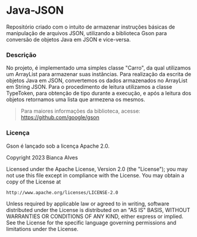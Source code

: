 # Java-JSON
Repositório criado com o intuito de armazenar instruções básicas de manipulação de arquivos JSON, utilizando a biblioteca Gson para conversão de objetos Java em JSON e vice-versa.

### Descrição
No projeto, é implementado uma simples classe "Carro", da qual utilizamos um ArrayList para armazenar suas instâncias. Para realização da escrita de objetos Java em JSON, convertemos os dados armazenados no ArrayList em String JSON. Para o procedimento de leitura utilizamos a classe TypeToken, para obtenção de tipo durante a execução, e após a leitura dos objetos retornamos uma lista que armezena os mesmos.

> Para maiores informações da biblioteca, acesse: https://github.com/google/gson

### Licença
Gson é lançado sob a licença Apache 2.0.

Copyright 2023 Bianca Alves

Licensed under the Apache License, Version 2.0 (the "License");
you may not use this file except in compliance with the License.
You may obtain a copy of the License at

    http://www.apache.org/licenses/LICENSE-2.0

Unless required by applicable law or agreed to in writing, software
distributed under the License is distributed on an "AS IS" BASIS,
WITHOUT WARRANTIES OR CONDITIONS OF ANY KIND, either express or implied.
See the License for the specific language governing permissions and
limitations under the License.
